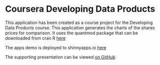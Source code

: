 Coursera Developing Data Products
 ================================

This application has been created as a course project for the Developing Data Products course. This application generates the charts of the shares prices for comparison. It uses the quantmod package that can be downloaded from cran R [here](http://cran.r-project.org/web/packages/quantmod/index.html)

The apps demo is deployed to shinnyapps.io [here](https://junkal.shinyapps.io/ShinyApp/)

The supporting presentation can be viewed [on GitHub](http://junkal.github.io/Developing_Data_Products_Slidify/#1)